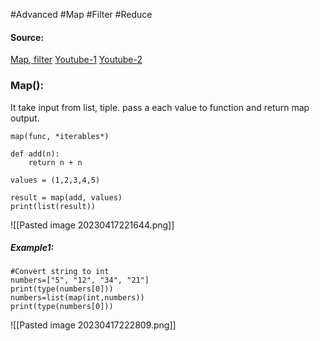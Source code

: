 #Advanced #Map #Filter #Reduce

#### Source:
[Map, filter](https://www.learnpython.org/en/Map%2C_Filter%2C_Reduce)
[Youtube-1](https://www.youtube.com/watch?v=G4r1IBMdF7c&pp=ygUSTWFwLCAgcHlodG9uIHRhbWls)
[Youtube-2](https://www.youtube.com/watch?v=2E21RpSOZSA)

### Map():
 It take input from list, tiple. pass a each value to function and return map output.
```
map(func, *iterables*)
```

```
def add(n):
    return n + n

values = (1,2,3,4,5)

result = map(add, values)
print(list(result))
```

![[Pasted image 20230417221644.png]]


##### Example1:
```
#Convert string to int
numbers=["5", "12", "34", "21"]
print(type(numbers[0]))
numbers=list(map(int,numbers))
print(type(numbers[0]))

```

![[Pasted image 20230417222809.png]]

